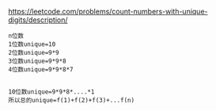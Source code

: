 https://leetcode.com/problems/count-numbers-with-unique-digits/description/  
``` 
n位数
1位数unique=10
2位数unique=9*9
3位数unique=9*9*8
4位数unique=9*9*8*7


10位数unique=9*9*8*....*1
所以总的unique=f(1)+f(2)+f(3)+...f(n)
```